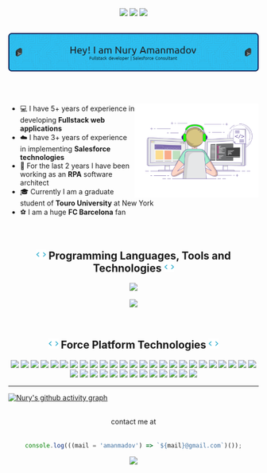  <!-- <h1> Hi there, I'm Nury 👋 </h1> -->
 
<div align="center">
  <img src="https://visitor-badge.laobi.icu/badge?page_id=amanmadov" />
  <a href="https://github.com/amanmadov"><img src="https://img.shields.io/github/followers/amanmadov?label=Follow&logo=github&style=flat" /></a>
  <a href="https://twitter.com/amanmadov"><img src="https://img.shields.io/twitter/follow/amanmadov?label=Follow&color=1DA1F2&logo=twitter&style=flat" /> </a>
</div>

 <br/>
 
 ![Header](./assets/header1.png) 

<br/>
<br/>

<div>

 <img align="right" width="250" src="./assets/coder.gif">

 - 💻  I have 5+ years of experience in developing <strong>Fullstack web applications</strong>
 - ☁️  I have 3+ years of experience in implementing <strong>Salesforce technologies</strong>
 - 🤖  For the last 2 years I have been working as an <strong>RPA</strong> software architect
 - 🎓  Currently I am a graduate student of <strong>Touro University</strong> at New York
 - ⚽  I am a huge <strong>FC Barcelona</strong> fan

</div> 

<br/>

<div align="center">
 <h2><img src="./assets/code.gif" height="20">  Programming Languages, Tools and Technologies  <img src="./assets/code.gif" height="20"></h2>

 <p align="center">
     <a href="https://skillicons.dev">
         <img src="https://skillicons.dev/icons?i=cs,js,nodejs,express,react,jquery,mongodb,postgres,html,css,bootstrap,tailwind,webpack,babel,jest" />
     </a>
 </p>

 <p align="center">
     <a href="https://skillicons.dev">
         <img src="https://skillicons.dev/icons?i=graphql,fastapi,postman,regex,git,github,gitlab,docker,jenkins,kubernetes,linux,visualstudio,vscode,atom,xd" />
     </a>
 </p>

</div>

<br/>

<div align="center">
  <h2><img src="./assets/code.gif" height="20"> Force Platform Technologies <img src="./assets/code.gif" height="20"></h2>

  ![](https://img.shields.io/badge/-salesforce-blue)
  ![](https://img.shields.io/badge/-salesforce--crm-blue)
  ![](https://img.shields.io/badge/-salesforce--admin-blue)
  ![](https://img.shields.io/badge/-salesforce--development-blue)
  ![](https://img.shields.io/badge/-salesforce--automation-blue)
  ![](https://img.shields.io/badge/-salesforce--flow-blue)
  ![](https://img.shields.io/badge/-sales--cloud-blue)
  ![](https://img.shields.io/badge/-service--cloud-blue)
  ![](https://img.shields.io/badge/-marketing--cloud-blue)
  ![](https://img.shields.io/badge/-commerce--cloud-blue)
  ![](https://img.shields.io/badge/-customer--360-blue)
  ![](https://img.shields.io/badge/-salesforce--integration-blue)
  ![](https://img.shields.io/badge/-salesforce--apis-blue)
  ![](https://img.shields.io/badge/-rest--integration-blue)
  ![](https://img.shields.io/badge/-salesforce--workflows-blue)
  ![](https://img.shields.io/badge/-salesforce--deployment-blue)
  ![](https://img.shields.io/badge/-salesforce--customization-blue)
  ![](https://img.shields.io/badge/-apex-blue) 
  ![](https://img.shields.io/badge/-lwc-blue)
  ![](https://img.shields.io/badge/-soql-blue)
  ![](https://img.shields.io/badge/-sosl-blue)
  ![](https://img.shields.io/badge/-lightning--framework-blue)
  ![](https://img.shields.io/badge/-aura--framework-blue)
  ![](https://img.shields.io/badge/-force.com-blue)
  ![](https://img.shields.io/badge/-apex--triggers-blue)
  ![](https://img.shields.io/badge/-visual--force-blue)
  ![](https://img.shields.io/badge/-bulk--api-blue)
  ![](https://img.shields.io/badge/-web--components-blue)
  ![](https://img.shields.io/badge/-salesforce--cpq-blue)
  ![](https://img.shields.io/badge/-mulesoft-blue)
  ![](https://img.shields.io/badge/-flosum-blue)
  ![](https://img.shields.io/badge/-ci%2Fcd-blue)
  ![](https://img.shields.io/badge/-omnistudio-blue)
  ![](https://img.shields.io/badge/-data--loader-blue)
  ![](https://img.shields.io/badge/-salesforce--dx-blue)
  ![](https://img.shields.io/badge/-vlocity-blue)
  ![](https://img.shields.io/badge/-copado-blue)
  ![](https://img.shields.io/badge/-lightning--design--system-blue)

</div>

---------------------------------------------------------------------------------------------------------------
 
 [![Nury's github activity graph](https://github-readme-activity-graph.cyclic.app/graph?username=amanmadov&bg_color=0d1117&color=c9c9c9&line=4c779e&point=a8e5ff&area=true&hide_border=true)](https://github.com/amanmadov/github-readme-activity-graph)

<br/>

<!--  
![amanmadov GitHub Stats](https://github-readme-stats.vercel.app/api?username=amanmadov&&show_icons=true&title_color=ffffff&icon_color=bb2acf&text_color=daf7dc&bg_color=151515)
 
 <br/>
<p align="center">
    <img src="https://github-readme-stats.vercel.app/api/top-langs?username=amanmadov&show_icons=true&locale=en" alt="Nury Amanmadov" width="300" />
</p>
<br/>
-->

<div align="center">
  contact me at  
  <br/> <br/>

  ```js
  console.log(((mail = 'amanmadov') => `${mail}@gmail.com`)());
  ```

</div>

<p align="center">
  <img src="https://capsule-render.vercel.app/api?type=waving&color=gradient&height=65&section=footer"/>
</p>
